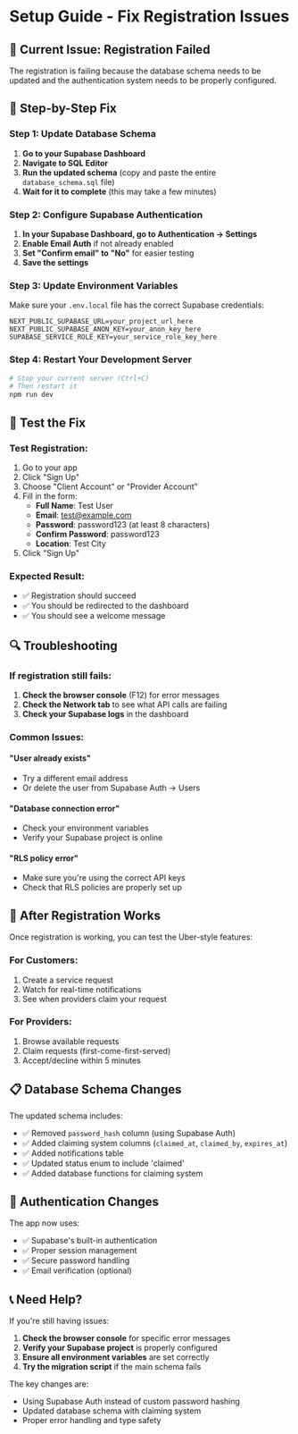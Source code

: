 # Setup Guide - Fix Registration Issues

## 🚨 **Current Issue: Registration Failed**

The registration is failing because the database schema needs to be updated and the authentication system needs to be properly configured.

## 🔧 **Step-by-Step Fix**

### **Step 1: Update Database Schema**

1. **Go to your Supabase Dashboard**
2. **Navigate to SQL Editor**
3. **Run the updated schema** (copy and paste the entire `database_schema.sql` file)
4. **Wait for it to complete** (this may take a few minutes)

### **Step 2: Configure Supabase Authentication**

1. **In your Supabase Dashboard, go to Authentication → Settings**
2. **Enable Email Auth** if not already enabled
3. **Set "Confirm email" to "No"** for easier testing
4. **Save the settings**

### **Step 3: Update Environment Variables**

Make sure your `.env.local` file has the correct Supabase credentials:

```env
NEXT_PUBLIC_SUPABASE_URL=your_project_url_here
NEXT_PUBLIC_SUPABASE_ANON_KEY=your_anon_key_here
SUPABASE_SERVICE_ROLE_KEY=your_service_role_key_here
```

### **Step 4: Restart Your Development Server**

```bash
# Stop your current server (Ctrl+C)
# Then restart it
npm run dev
```

## 🧪 **Test the Fix**

### **Test Registration:**
1. Go to your app
2. Click "Sign Up"
3. Choose "Client Account" or "Provider Account"
4. Fill in the form:
   - **Full Name**: Test User
   - **Email**: test@example.com
   - **Password**: password123 (at least 8 characters)
   - **Confirm Password**: password123
   - **Location**: Test City
5. Click "Sign Up"

### **Expected Result:**
- ✅ Registration should succeed
- ✅ You should be redirected to the dashboard
- ✅ You should see a welcome message

## 🔍 **Troubleshooting**

### **If registration still fails:**

1. **Check the browser console** (F12) for error messages
2. **Check the Network tab** to see what API calls are failing
3. **Check your Supabase logs** in the dashboard

### **Common Issues:**

#### **"User already exists"**
- Try a different email address
- Or delete the user from Supabase Auth → Users

#### **"Database connection error"**
- Check your environment variables
- Verify your Supabase project is online

#### **"RLS policy error"**
- Make sure you're using the correct API keys
- Check that RLS policies are properly set up

## 🚀 **After Registration Works**

Once registration is working, you can test the Uber-style features:

### **For Customers:**
1. Create a service request
2. Watch for real-time notifications
3. See when providers claim your request

### **For Providers:**
1. Browse available requests
2. Claim requests (first-come-first-served)
3. Accept/decline within 5 minutes

## 📋 **Database Schema Changes**

The updated schema includes:
- ✅ Removed `password_hash` column (using Supabase Auth)
- ✅ Added claiming system columns (`claimed_at`, `claimed_by`, `expires_at`)
- ✅ Added notifications table
- ✅ Updated status enum to include 'claimed'
- ✅ Added database functions for claiming system

## 🔐 **Authentication Changes**

The app now uses:
- ✅ Supabase's built-in authentication
- ✅ Proper session management
- ✅ Secure password handling
- ✅ Email verification (optional)

## 📞 **Need Help?**

If you're still having issues:

1. **Check the browser console** for specific error messages
2. **Verify your Supabase project** is properly configured
3. **Ensure all environment variables** are set correctly
4. **Try the migration script** if the main schema fails

The key changes are:
- Using Supabase Auth instead of custom password hashing
- Updated database schema with claiming system
- Proper error handling and type safety 